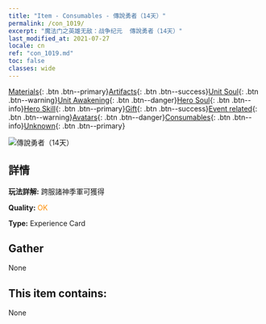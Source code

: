 ```yaml
---
title: "Item - Consumables - 傳說勇者（14天）"
permalink: /con_1019/
excerpt: "魔法门之英雄无敌：战争纪元  傳說勇者（14天）"
last_modified_at: 2021-07-27
locale: cn
ref: "con_1019.md"
toc: false
classes: wide
---
```

 [Materials](/ItemsCN/){: .btn .btn--primary}[Artifacts](/ItemsCN/Artifacts/){: .btn .btn--success}[Unit Soul](/ItemsCN/UnitSoul/){: .btn .btn--warning}[Unit Awakening](/ItemsCN/UnitAwakening/){: .btn .btn--danger}[Hero Soul](/ItemsCN/HeroSoul/){: .btn .btn--info}[Hero Skill](/ItemsCN/HeroSkill/){: .btn .btn--primary}[Gift](/ItemsCN/Gift/){: .btn .btn--success}[Event related](/ItemsCN/Events/){: .btn .btn--warning}[Avatars](/ItemsCN/Avatars/){: .btn .btn--danger}[Consumables](/ItemsCN/Consumables/){: .btn .btn--info}[Unknown](/ItemsCN/Unknown/){: .btn .btn--primary}

 ![傳說勇者（14天）](/images/a/avatarFrame_61.png)

## 詳情
 **玩法詳解:** 跨服諸神季軍可獲得

 **Quality:** <span style="color: #FF8C00">OK</span>

 **Type:** Experience Card

## Gather

  None

## This item contains:

  None

